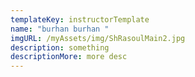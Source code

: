 ```yaml
---
templateKey: instructorTemplate
name: "burhan burhan "
imgURL: /myAssets/img/ShRasoulMain2.jpg
description: something
descriptionMore: more desc
---
```

